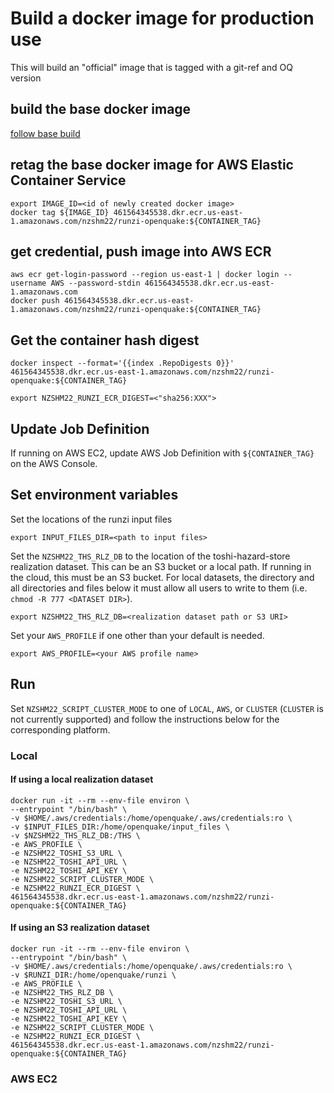 # Build a docker image for production use
This will build an "official" image that is tagged with a git-ref and OQ version

## build the base docker image
[follow base build](./docker_setup_oq_base.md)

## retag the base docker image for AWS Elastic Container Service
```
export IMAGE_ID=<id of newly created docker image>
docker tag ${IMAGE_ID} 461564345538.dkr.ecr.us-east-1.amazonaws.com/nzshm22/runzi-openquake:${CONTAINER_TAG}
```


## get credential, push image into AWS ECR

```
aws ecr get-login-password --region us-east-1 | docker login --username AWS --password-stdin 461564345538.dkr.ecr.us-east-1.amazonaws.com
docker push 461564345538.dkr.ecr.us-east-1.amazonaws.com/nzshm22/runzi-openquake:${CONTAINER_TAG}
```

## Get the container hash digest 
```
docker inspect --format='{{index .RepoDigests 0}}' 461564345538.dkr.ecr.us-east-1.amazonaws.com/nzshm22/runzi-openquake:${CONTAINER_TAG}
```
```
export NZSHM22_RUNZI_ECR_DIGEST=<"sha256:XXX">
```

## Update Job Definition
If running on AWS EC2, update AWS Job Definition with `${CONTAINER_TAG}` on the AWS Console.

## Set environment variables
Set the locations of the runzi input files
```
export INPUT_FILES_DIR=<path to input files>
```

Set the `NZSHM22_THS_RLZ_DB` to the location of the toshi-hazard-store realization dataset. This can be an S3 bucket or a local path. If running in the cloud, this must be an S3 bucket. For local datasets, the directory and all directories and files below it must allow all users to write to them (i.e. `chmod -R 777 <DATASET DIR>`).

```
export NZSHM22_THS_RLZ_DB=<realization dataset path or S3 URI>
```

Set your `AWS_PROFILE` if one other than your default is needed.
```
export AWS_PROFILE=<your AWS profile name>
```

## Run

Set `NZSHM22_SCRIPT_CLUSTER_MODE` to one of `LOCAL`, `AWS`, or `CLUSTER` (`CLUSTER` is not currently supported) and follow the instructions below for the corresponding platform.

### Local

#### If using a local realization dataset
```
docker run -it --rm --env-file environ \
--entrypoint "/bin/bash" \
-v $HOME/.aws/credentials:/home/openquake/.aws/credentials:ro \
-v $INPUT_FILES_DIR:/home/openquake/input_files \
-v $NZSHM22_THS_RLZ_DB:/THS \
-e AWS_PROFILE \
-e NZSHM22_TOSHI_S3_URL \
-e NZSHM22_TOSHI_API_URL \
-e NZSHM22_TOSHI_API_KEY \
-e NZSHM22_SCRIPT_CLUSTER_MODE \
-e NZSHM22_RUNZI_ECR_DIGEST \
461564345538.dkr.ecr.us-east-1.amazonaws.com/nzshm22/runzi-openquake:${CONTAINER_TAG}
```

#### If using an S3 realization dataset
```
docker run -it --rm --env-file environ \
--entrypoint "/bin/bash" \
-v $HOME/.aws/credentials:/home/openquake/.aws/credentials:ro \
-v $RUNZI_DIR:/home/openquake/runzi \
-e AWS_PROFILE \
-e NZSHM22_THS_RLZ_DB \
-e NZSHM22_TOSHI_S3_URL \
-e NZSHM22_TOSHI_API_URL \
-e NZSHM22_TOSHI_API_KEY \
-e NZSHM22_SCRIPT_CLUSTER_MODE \
-e NZSHM22_RUNZI_ECR_DIGEST \
461564345538.dkr.ecr.us-east-1.amazonaws.com/nzshm22/runzi-openquake:${CONTAINER_TAG}
```

### AWS EC2